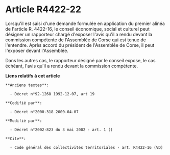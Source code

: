 # Article R4422-22

Lorsqu'il est saisi d'une demande formulée en application du premier alinéa de l'article R. 4422-16, le conseil économique,
social et culturel peut désigner un rapporteur chargé d'exposer l'avis qu'il a rendu devant la commission compétente de
l'Assemblée de Corse qui est tenue de l'entendre. Après accord du président de l'Assemblée de Corse, il peut l'exposer devant
l'Assemblée. 

Dans les autres cas, le rapporteur désigné par le conseil expose, le cas échéant, l'avis qu'il a rendu devant la commission
compétente.

**Liens relatifs à cet article**

	**Anciens textes**:

	  - Décret n°92-1268 1992-12-07, art 19

	**Codifié par**:

	  - Décret n°2000-318 2000-04-07

	**Modifié par**:

	  - Décret n°2002-823 du 3 mai 2002 - art. 1 ()

	**Cite**:

	  - Code général des collectivités territoriales - art. R4422-16 (VD)
